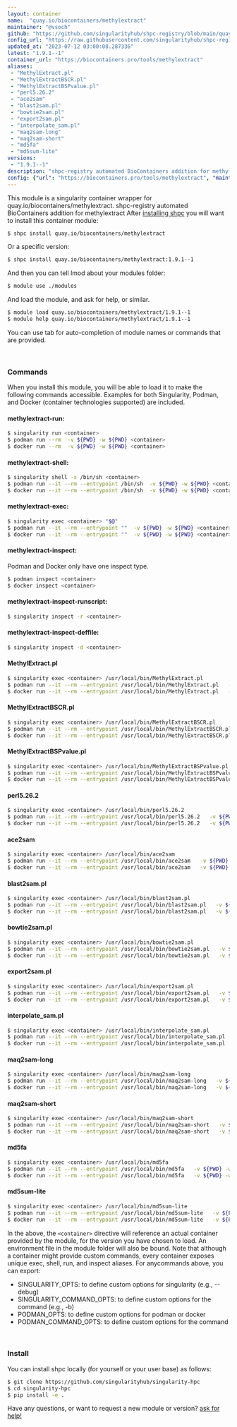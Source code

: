 ```yaml
---
layout: container
name:  "quay.io/biocontainers/methylextract"
maintainer: "@vsoch"
github: "https://github.com/singularityhub/shpc-registry/blob/main/quay.io/biocontainers/methylextract/container.yaml"
config_url: "https://raw.githubusercontent.com/singularityhub/shpc-registry/main/quay.io/biocontainers/methylextract/container.yaml"
updated_at: "2023-07-12 03:00:08.287336"
latest: "1.9.1--1"
container_url: "https://biocontainers.pro/tools/methylextract"
aliases:
 - "MethylExtract.pl"
 - "MethylExtractBSCR.pl"
 - "MethylExtractBSPvalue.pl"
 - "perl5.26.2"
 - "ace2sam"
 - "blast2sam.pl"
 - "bowtie2sam.pl"
 - "export2sam.pl"
 - "interpolate_sam.pl"
 - "maq2sam-long"
 - "maq2sam-short"
 - "md5fa"
 - "md5sum-lite"
versions:
 - "1.9.1--1"
description: "shpc-registry automated BioContainers addition for methylextract"
config: {"url": "https://biocontainers.pro/tools/methylextract", "maintainer": "@vsoch", "description": "shpc-registry automated BioContainers addition for methylextract", "latest": {"1.9.1--1": "sha256:e53dca4fdba04b3f989fed47f98c43cbf87427c635c6140e90a801470f01bac2"}, "tags": {"1.9.1--1": "sha256:e53dca4fdba04b3f989fed47f98c43cbf87427c635c6140e90a801470f01bac2"}, "docker": "quay.io/biocontainers/methylextract", "aliases": {"MethylExtract.pl": "/usr/local/bin/MethylExtract.pl", "MethylExtractBSCR.pl": "/usr/local/bin/MethylExtractBSCR.pl", "MethylExtractBSPvalue.pl": "/usr/local/bin/MethylExtractBSPvalue.pl", "perl5.26.2": "/usr/local/bin/perl5.26.2", "ace2sam": "/usr/local/bin/ace2sam", "blast2sam.pl": "/usr/local/bin/blast2sam.pl", "bowtie2sam.pl": "/usr/local/bin/bowtie2sam.pl", "export2sam.pl": "/usr/local/bin/export2sam.pl", "interpolate_sam.pl": "/usr/local/bin/interpolate_sam.pl", "maq2sam-long": "/usr/local/bin/maq2sam-long", "maq2sam-short": "/usr/local/bin/maq2sam-short", "md5fa": "/usr/local/bin/md5fa", "md5sum-lite": "/usr/local/bin/md5sum-lite"}}
---
```


This module is a singularity container wrapper for quay.io/biocontainers/methylextract.
shpc-registry automated BioContainers addition for methylextract
After [installing shpc](#install) you will want to install this container module:


```bash
$ shpc install quay.io/biocontainers/methylextract
```

Or a specific version:

```bash
$ shpc install quay.io/biocontainers/methylextract:1.9.1--1
```

And then you can tell lmod about your modules folder:

```bash
$ module use ./modules
```

And load the module, and ask for help, or similar.

```bash
$ module load quay.io/biocontainers/methylextract/1.9.1--1
$ module help quay.io/biocontainers/methylextract/1.9.1--1
```

You can use tab for auto-completion of module names or commands that are provided.

<br>

### Commands

When you install this module, you will be able to load it to make the following commands accessible.
Examples for both Singularity, Podman, and Docker (container technologies supported) are included.

#### methylextract-run:

```bash
$ singularity run <container>
$ podman run --rm  -v ${PWD} -w ${PWD} <container>
$ docker run --rm  -v ${PWD} -w ${PWD} <container>
```

#### methylextract-shell:

```bash
$ singularity shell -s /bin/sh <container>
$ podman run --it --rm --entrypoint /bin/sh  -v ${PWD} -w ${PWD} <container>
$ docker run --it --rm --entrypoint /bin/sh  -v ${PWD} -w ${PWD} <container>
```

#### methylextract-exec:

```bash
$ singularity exec <container> "$@"
$ podman run --it --rm --entrypoint ""  -v ${PWD} -w ${PWD} <container> "$@"
$ docker run --it --rm --entrypoint ""  -v ${PWD} -w ${PWD} <container> "$@"
```

#### methylextract-inspect:

Podman and Docker only have one inspect type.

```bash
$ podman inspect <container>
$ docker inspect <container>
```

#### methylextract-inspect-runscript:

```bash
$ singularity inspect -r <container>
```

#### methylextract-inspect-deffile:

```bash
$ singularity inspect -d <container>
```


#### MethylExtract.pl

```bash
$ singularity exec <container> /usr/local/bin/MethylExtract.pl
$ podman run --it --rm --entrypoint /usr/local/bin/MethylExtract.pl   -v ${PWD} -w ${PWD} <container> -c " $@"
$ docker run --it --rm --entrypoint /usr/local/bin/MethylExtract.pl   -v ${PWD} -w ${PWD} <container> -c " $@"
```


#### MethylExtractBSCR.pl

```bash
$ singularity exec <container> /usr/local/bin/MethylExtractBSCR.pl
$ podman run --it --rm --entrypoint /usr/local/bin/MethylExtractBSCR.pl   -v ${PWD} -w ${PWD} <container> -c " $@"
$ docker run --it --rm --entrypoint /usr/local/bin/MethylExtractBSCR.pl   -v ${PWD} -w ${PWD} <container> -c " $@"
```


#### MethylExtractBSPvalue.pl

```bash
$ singularity exec <container> /usr/local/bin/MethylExtractBSPvalue.pl
$ podman run --it --rm --entrypoint /usr/local/bin/MethylExtractBSPvalue.pl   -v ${PWD} -w ${PWD} <container> -c " $@"
$ docker run --it --rm --entrypoint /usr/local/bin/MethylExtractBSPvalue.pl   -v ${PWD} -w ${PWD} <container> -c " $@"
```


#### perl5.26.2

```bash
$ singularity exec <container> /usr/local/bin/perl5.26.2
$ podman run --it --rm --entrypoint /usr/local/bin/perl5.26.2   -v ${PWD} -w ${PWD} <container> -c " $@"
$ docker run --it --rm --entrypoint /usr/local/bin/perl5.26.2   -v ${PWD} -w ${PWD} <container> -c " $@"
```


#### ace2sam

```bash
$ singularity exec <container> /usr/local/bin/ace2sam
$ podman run --it --rm --entrypoint /usr/local/bin/ace2sam   -v ${PWD} -w ${PWD} <container> -c " $@"
$ docker run --it --rm --entrypoint /usr/local/bin/ace2sam   -v ${PWD} -w ${PWD} <container> -c " $@"
```


#### blast2sam.pl

```bash
$ singularity exec <container> /usr/local/bin/blast2sam.pl
$ podman run --it --rm --entrypoint /usr/local/bin/blast2sam.pl   -v ${PWD} -w ${PWD} <container> -c " $@"
$ docker run --it --rm --entrypoint /usr/local/bin/blast2sam.pl   -v ${PWD} -w ${PWD} <container> -c " $@"
```


#### bowtie2sam.pl

```bash
$ singularity exec <container> /usr/local/bin/bowtie2sam.pl
$ podman run --it --rm --entrypoint /usr/local/bin/bowtie2sam.pl   -v ${PWD} -w ${PWD} <container> -c " $@"
$ docker run --it --rm --entrypoint /usr/local/bin/bowtie2sam.pl   -v ${PWD} -w ${PWD} <container> -c " $@"
```


#### export2sam.pl

```bash
$ singularity exec <container> /usr/local/bin/export2sam.pl
$ podman run --it --rm --entrypoint /usr/local/bin/export2sam.pl   -v ${PWD} -w ${PWD} <container> -c " $@"
$ docker run --it --rm --entrypoint /usr/local/bin/export2sam.pl   -v ${PWD} -w ${PWD} <container> -c " $@"
```


#### interpolate_sam.pl

```bash
$ singularity exec <container> /usr/local/bin/interpolate_sam.pl
$ podman run --it --rm --entrypoint /usr/local/bin/interpolate_sam.pl   -v ${PWD} -w ${PWD} <container> -c " $@"
$ docker run --it --rm --entrypoint /usr/local/bin/interpolate_sam.pl   -v ${PWD} -w ${PWD} <container> -c " $@"
```


#### maq2sam-long

```bash
$ singularity exec <container> /usr/local/bin/maq2sam-long
$ podman run --it --rm --entrypoint /usr/local/bin/maq2sam-long   -v ${PWD} -w ${PWD} <container> -c " $@"
$ docker run --it --rm --entrypoint /usr/local/bin/maq2sam-long   -v ${PWD} -w ${PWD} <container> -c " $@"
```


#### maq2sam-short

```bash
$ singularity exec <container> /usr/local/bin/maq2sam-short
$ podman run --it --rm --entrypoint /usr/local/bin/maq2sam-short   -v ${PWD} -w ${PWD} <container> -c " $@"
$ docker run --it --rm --entrypoint /usr/local/bin/maq2sam-short   -v ${PWD} -w ${PWD} <container> -c " $@"
```


#### md5fa

```bash
$ singularity exec <container> /usr/local/bin/md5fa
$ podman run --it --rm --entrypoint /usr/local/bin/md5fa   -v ${PWD} -w ${PWD} <container> -c " $@"
$ docker run --it --rm --entrypoint /usr/local/bin/md5fa   -v ${PWD} -w ${PWD} <container> -c " $@"
```


#### md5sum-lite

```bash
$ singularity exec <container> /usr/local/bin/md5sum-lite
$ podman run --it --rm --entrypoint /usr/local/bin/md5sum-lite   -v ${PWD} -w ${PWD} <container> -c " $@"
$ docker run --it --rm --entrypoint /usr/local/bin/md5sum-lite   -v ${PWD} -w ${PWD} <container> -c " $@"
```



In the above, the `<container>` directive will reference an actual container provided
by the module, for the version you have chosen to load. An environment file in the
module folder will also be bound. Note that although a container
might provide custom commands, every container exposes unique exec, shell, run, and
inspect aliases. For anycommands above, you can export:

 - SINGULARITY_OPTS: to define custom options for singularity (e.g., --debug)
 - SINGULARITY_COMMAND_OPTS: to define custom options for the command (e.g., -b)
 - PODMAN_OPTS: to define custom options for podman or docker
 - PODMAN_COMMAND_OPTS: to define custom options for the command

<br>

### Install

You can install shpc locally (for yourself or your user base) as follows:

```bash
$ git clone https://github.com/singularityhub/singularity-hpc
$ cd singularity-hpc
$ pip install -e .
```

Have any questions, or want to request a new module or version? [ask for help!](https://github.com/singularityhub/singularity-hpc/issues)